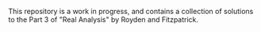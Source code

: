 This repository is a work in progress, and contains a collection of solutions to the Part 3 of "Real Analysis" by Royden and Fitzpatrick.
